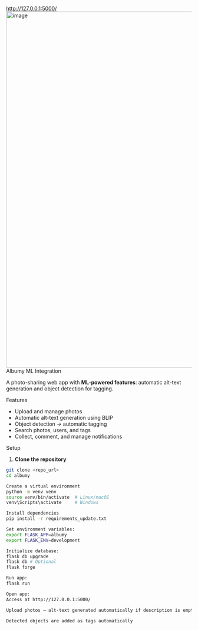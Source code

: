 http://127.0.0.1:5000/<img width="1634" height="968" alt="image" src="https://github.com/user-attachments/assets/6beaade9-6494-454b-85f0-14bf73ca8e61" />
Albumy ML Integration

A photo-sharing web app with **ML-powered features**: automatic alt-text generation and object detection for tagging.

Features

- Upload and manage photos
- Automatic alt-text generation using BLIP
- Object detection → automatic tagging
- Search photos, users, and tags
- Collect, comment, and manage notifications

 Setup

1. **Clone the repository**
```bash
git clone <repo_url>
cd albumy

Create a virtual environment
python -m venv venv
source venv/bin/activate  # Linux/macOS
venv\Scripts\activate     # Windows

Install dependencies
pip install -r requirements_update.txt

Set environment variables:
export FLASK_APP=albumy
export FLASK_ENV=development

Initialize database:
flask db upgrade
flask db # Optional
flask forge

Run app:
flask run

Open app:
Access at http://127.0.0.1:5000/

Upload photos → alt-text generated automatically if description is empty

Detected objects are added as tags automatically




